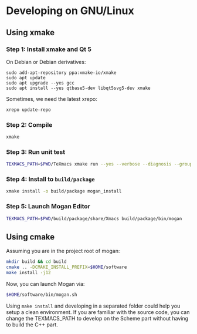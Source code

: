 # Developing on GNU/Linux
## Using xmake
### Step 1: Install xmake and Qt 5
On Debian or Debian derivatives:
```
sudo add-apt-repository ppa:xmake-io/xmake
sudo apt update
sudo apt upgrade --yes gcc
sudo apt install --yes qtbase5-dev libqt5svg5-dev xmake
```

Sometimes, we need the latest xrepo:
``` bash
xrepo update-repo
```

### Step 2: Compile
``` bash
xmake
```

### Step 3: Run unit test
``` bash
TEXMACS_PATH=$PWD/TeXmacs xmake run --yes --verbose --diagnosis --group=tests
```

### Step 4: Install to `build/package`
``` bash
xmake install -o build/package mogan_install
```

### Step 5: Launch Mogan Editor
``` bash
TEXMACS_PATH=$PWD/build/package/share/Xmacs build/package/bin/mogan
```

## Using cmake
Assuming you are in the project root of mogan:
``` bash
mkdir build && cd build
cmake .. -DCMAKE_INSTALL_PREFIX=$HOME/software
make install -j12
```

Now, you can launch Mogan via:
``` bash
$HOME/software/bin/mogan.sh
```

Using `make install` and developing in a separated folder could help you setup a clean environment. If you are familiar with the source code, you can change the TEXMACS_PATH to develop on the Scheme part without having to build the C++ part.

